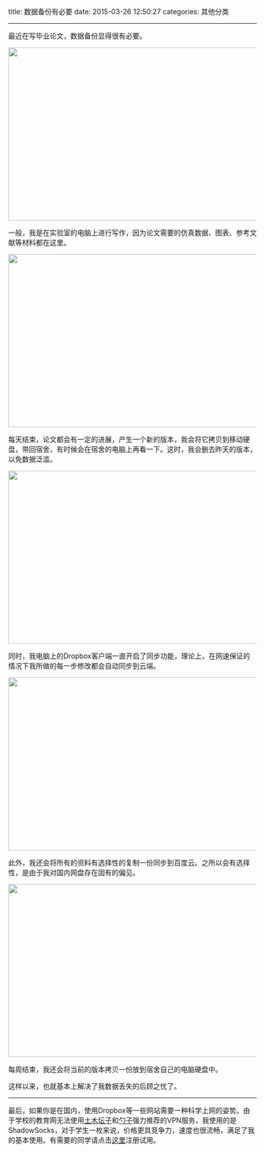 title: 数据备份有必要
date: 2015-03-26 12:50:27
categories: 其他分类

---
最近在写毕业论文，数据备份显得很有必要。

<!--more-->



<img src="http://ww3.sinaimg.cn/mw690/aeba7ac3gw1eqj2hj84pxj20ej087mxg.jpg" width=600px height=350px>

一般，我是在实验室的电脑上进行写作，因为论文需要的仿真数据、图表、参考文献等材料都在这里。



<img src="http://ww4.sinaimg.cn/mw690/aeba7ac3gw1eqj22xlrncj20a30at0t6.jpg" width=600px height=350px>

每天结束，论文都会有一定的进展，产生一个新的版本，我会将它拷贝到移动硬盘，带回宿舍，有时候会在宿舍的电脑上再看一下。这时，我会删去昨天的版本，以免数据泛滥。

<img src="http://ww2.sinaimg.cn/mw690/aeba7ac3gw1eqj086w7raj20hs0eemxr.jpg" width=600px height=350px>




同时，我电脑上的Dropbox客户端一直开启了同步功能，理论上，在网速保证的情况下我所做的每一步修改都会自动同步到云端。

<img src="http://ww2.sinaimg.cn/mw690/aeba7ac3gw1eqj1y2ttmbj20go09qmyk.jpg" width=600px height=350px>



此外，我还会将所有的资料有选择性的复制一份同步到百度云。之所以会有选择性，是由于我对国内网盘存在固有的偏见。

<img src="http://ww1.sinaimg.cn/mw690/aeba7ac3gw1eqj1y5jw4cj20g308kjsi.jpg" width=600px height=350px>



每周结束，我还会将当前的版本拷贝一份放到宿舍自己的电脑硬盘中。

这样以来，也就基本上解决了我数据丢失的后顾之忧了。

----------

最后，如果你是在国内，使用Dropbox等一些网站需要一种科学上网的姿势。由于学校的教育网无法使用[土木坛子](https://tumutanzi.com/archives/13111)和[勺子](https://chenghouwen.com/archives/37050)强力推荐的VPN服务，我使用的是ShadowSocks，对于学生一枚来说，价格更具竞争力，速度也很流畅，满足了我的基本使用。有需要的同学请点击[这里](https://www.shadowcheap.info/tj/30e72ca9-8957-481f-b1f4-7c5fdab3363f)注册试用。
